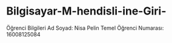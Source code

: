 # Bilgisayar-M-hendisli-ine-Giri-
Öğrenci  Bilgileri
Ad Soyad: Nisa Pelin Temel
Öğrenci Numarası: 16008125084
